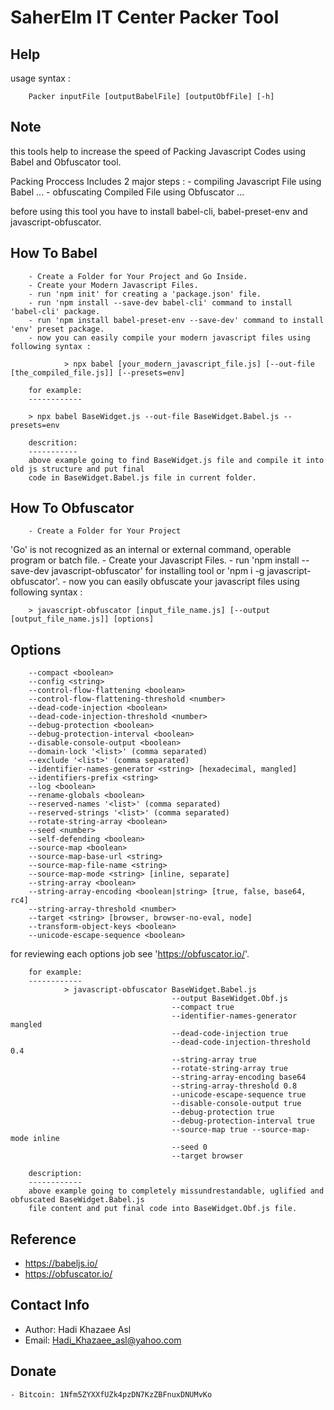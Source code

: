 SaherElm IT Center Packer Tool
===============================

Help
------

usage syntax :

        Packer inputFile [outputBabelFile] [outputObfFile] [-h]

Note
-----

this tools help to increase the speed of
Packing Javascript Codes using
Babel and Obfuscator tool.

Packing Proccess Includes 2 major steps :
        - compiling Javascript File using Babel ...
        - obfuscating Compiled File using Obfuscator ...

before using this tool you have to
install babel-cli, babel-preset-env and javascript-obfuscator.

How To Babel
-----------

        - Create a Folder for Your Project and Go Inside.
        - Create your Modern Javascript Files.
        - run 'npm init' for creating a 'package.json' file.
        - run 'npm install --save-dev babel-cli' command to install 'babel-cli' package.
        - run 'npm install babel-preset-env --save-dev' command to install 'env' preset package.
        - now you can easily compile your modern javascript files using following syntax :

                > npx babel [your_modern_javascript_file.js] [--out-file [the_compiled_file.js]] [--presets=env]

        for example:
        ------------

        > npx babel BaseWidget.js --out-file BaseWidget.Babel.js --presets=env

        descrition:
        -----------
        above example going to find BaseWidget.js file and compile it into old js structure and put final
        code in BaseWidget.Babel.js file in current folder.

How To Obfuscator
--------------------

        - Create a Folder for Your Project
'Go' is not recognized as an internal or external command,
operable program or batch file.
        - Create your Javascript Files.
        - run 'npm install --save-dev javascript-obfuscator' for installing tool or 'npm i -g javascript-obfuscator'.
        - now you can easily obfuscate your javascript files using following syntax :

        > javascript-obfuscator [input_file_name.js] [--output [output_file_name.js]] [options]

Options
----------

        --compact <boolean>
        --config <string>
        --control-flow-flattening <boolean>
        --control-flow-flattening-threshold <number>
        --dead-code-injection <boolean>
        --dead-code-injection-threshold <number>
        --debug-protection <boolean>
        --debug-protection-interval <boolean>
        --disable-console-output <boolean>
        --domain-lock '<list>' (comma separated)
        --exclude '<list>' (comma separated)
        --identifier-names-generator <string> [hexadecimal, mangled]
        --identifiers-prefix <string>
        --log <boolean>
        --rename-globals <boolean>
        --reserved-names '<list>' (comma separated)
        --reserved-strings '<list>' (comma separated)
        --rotate-string-array <boolean>
        --seed <number>
        --self-defending <boolean>
        --source-map <boolean>
        --source-map-base-url <string>
        --source-map-file-name <string>
        --source-map-mode <string> [inline, separate]
        --string-array <boolean>
        --string-array-encoding <boolean|string> [true, false, base64, rc4]
        --string-array-threshold <number>
        --target <string> [browser, browser-no-eval, node]
        --transform-object-keys <boolean>
        --unicode-escape-sequence <boolean>

for reviewing each options job see 'https://obfuscator.io/'.

        for example:
        ------------
                > javascript-obfuscator BaseWidget.Babel.js
                                        --output BaseWidget.Obf.js
                                        --compact true
                                        --identifier-names-generator mangled
                                        --dead-code-injection true
                                        --dead-code-injection-threshold 0.4
                                        --string-array true
                                        --rotate-string-array true
                                        --string-array-encoding base64
                                        --string-array-threshold 0.8
                                        --unicode-escape-sequence true
                                        --disable-console-output true
                                        --debug-protection true
                                        --debug-protection-interval true
                                        --source-map true --source-map-mode inline
                                        --seed 0
                                        --target browser

        description:
        ------------
        above example going to completely missundrestandable, uglified and obfuscated BaseWidget.Babel.js
        file content and put final code into BaseWidget.Obf.js file.

Reference
----------

- https://babeljs.io/
- https://obfuscator.io/

Contact Info
-----------

- Author: Hadi Khazaee Asl
- Email: Hadi_Khazaee_asl@yahoo.com

Donate
-------

    - Bitcoin: 1Nfm5ZYXXfUZk4pzDN7KzZBFnuxDNUMvKo